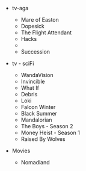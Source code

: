 - tv-aga
	- Mare of Easton
	- Dopesick
	- The Flight Attendant
	-  Hacks
	- 
	- Succession
	
- tv - sciFi
	- WandaVision
	- Invincible
	- What If
	- Debris
	- Loki
	- Falcon Winter
	- Black Summer
	- Mandalorian
	- The Boys - Season 2
	- Money Heist - Season 1
	- Raised By Wolves

- Movies
	- Nomadland